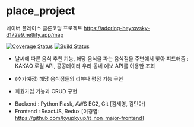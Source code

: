 # place_project

네이버 플레이스 클론코딩 프로젝트
https://adoring-heyrovsky-d172e9.netlify.app/map

[![Coverage Status](https://coveralls.io/repos/github/seyoung755/place_project/badge.svg?branch=master)](https://coveralls.io/github/seyoung755/place_project?branch=master)
[![Build Status](https://travis-ci.com/seyoung755/place_project.svg?branch=master)](https://travis-ci.com/seyoung755/place_project)

+ 날씨에 따른 음식 추천 기능, 해당 음식을 파는 음식점을 주변에서 찾아 피드해줌
 : KAKAO 로컬 API, 공공데이터 우리 동네 예보 API를 이용한 조회
 
+ (추가예정) 해당 음식점들의 리뷰나 평점 기능 구현
+ 회원가입 기능과 CRUD 구현

- Backend : Python Flask, AWS EC2, Git [김세영, 김민아]
- Frontend : ReactJS, Redux [이경엽: https://github.com/kyupkyup/it_non_major-frontend]

